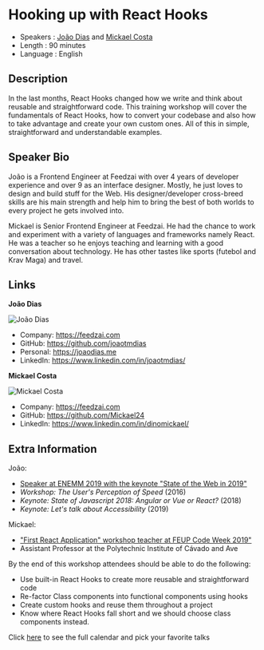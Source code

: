 Hooking up with React Hooks
=================================================

* Speakers : [João Dias](https://pixels.camp/JoaoTMDias) and [Mickael Costa](https://pixels.camp/Mickael24)
* Length : 90 minutes
* Language : English

Description
-----------

In the last months, React Hooks changed how we write and think about reusable and straightforward code. This training workshop will cover the fundamentals of React Hooks, how to convert your codebase and also how to take advantage and create your own custom ones. All of this in simple, straightforward and understandable examples.

Speaker Bio
-----------

João is a Frontend Engineer at Feedzai with over 4 years of developer experience and over 9 as an interface designer. Mostly, he just loves to design and build stuff for the Web. His designer/developer cross-breed skills are his main strength and help him to bring the best of both worlds to every project he gets involved into.

Mickael is Senior Frontend Engineer at Feedzai. He had the chance to work and experiment with a variety of languages and frameworks namely React. He was a teacher so he enjoys teaching and learning with a good conversation about technology. He has other tastes like sports (futebol and Krav Maga) and travel.

Links
-----

**João Dias**

![João Dias](https://raw.githubusercontent.com/PixelsCamp/talks/master/img/joao_dias.jpg)

- Company: https://feedzai.com
- GitHub: https://github.com/joaotmdias
- Personal: https://joaodias.me
- LinkedIn: https://www.linkedin.com/in/joaotmdias/

**Mickael Costa**

![Mickael Costa](https://avatars3.githubusercontent.com/u/5738990?v=4)

- Company: https://feedzai.com
- GitHub: https://github.com/Mickael24
- LinkedIn: https://www.linkedin.com/in/dinomickael/

Extra Information
-----------------

João:

- [Speaker at ENEMM 2019 with the keynote "State of the Web in 2019"](https://www.enemm.pt/speakers/joao-dias)
- _Workshop: The User's Perception of Speed_ (2016)
- _Keynote: State of Javascript 2018: Angular or Vue or React?_ (2018)
- _Keynote: Let's talk about Accessibility_ (2019)

Mickael:

- ["First React Application" workshop teacher at FEUP Code Week 2019"](https://www.linkedin.com/posts/dinomickael_feup-codeweek-feedzai-activity-6592090630468448256-k9Jk/)
- Assistant Professor at the Polytechnic Institute of Cávado and Ave

By the end of this workshop attendees should be able to do the following:

- Use built-in React Hooks to create more reusable and straightforward code
- Re-factor Class components into functional components using hooks
- Create custom hooks and reuse them throughout a project
- Know where React Hooks fall short and we should choose class components instead.

Click [here][1] to see the full calendar and pick your favorite talks

[1]: https://pixels.camp/schedule/

